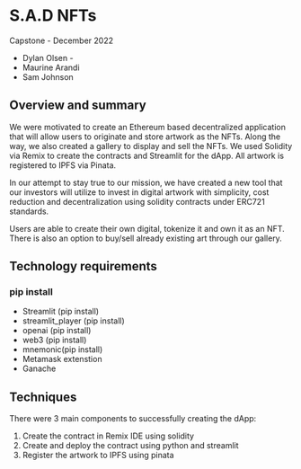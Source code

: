 # S.A.D NFTs


Capstone - December 2022


- Dylan Olsen - 
- Maurine Arandi
- Sam Johnson

## Overview and summary

We were motivated to create an Ethereum based decentralized application that will allow users to originate and store artwork as the NFTs. Along the way, we also created a gallery to display and sell the NFTs. We used Solidity via Remix to create the contracts and Streamlit for the dApp. All artwork is registered to IPFS via Pinata.

In our attempt to stay true to our mission, we have created a new tool that  our investors will utilize to invest in digital artwork with simplicity, cost reduction and decentralization using solidity contracts under ERC721 standards. 

Users are able to create their own digital, tokenize it and own it as an NFT. There is also an option to buy/sell already existing art through our gallery. 

## Technology requirements
### pip install
- Streamlit (pip install)
- streamlit_player (pip install)
- openai (pip install)
- web3 (pip install)
- mnemonic(pip install)
- Metamask extenstion
- Ganache

## Techniques
There were 3 main components to successfully creating the dApp:
1. Create the contract in Remix IDE using solidity
2. Create and deploy the contract using python and streamlit
3. Register the artwork to IPFS using pinata






